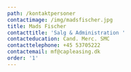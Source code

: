 ```yaml
---
path: /kontaktpersoner
contactimage: /img/madsfischer.jpg
title: Mads Fischer
contacttitle: 'Salg & Administration '
contacteducation: Cand. Merc. SMC
contacttelephone: +45 53705222
contactemail: mf@capleasing.dk
order: '1'
---
```


